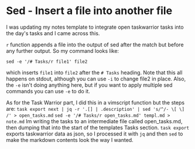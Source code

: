# Sed - Insert a file into another file

I was updating my notes template to integrate open taskwarrior tasks into the day's tasks and I came across this. 

`r` function appends a file into the output of sed after the match but before any further output. So my command looks like:

`sed -e '/# Tasks/r file1' file2`

which inserts `file1` into `file2` after the `# Tasks` heading. Note that this all happens on stdout, although you can use `-i` to change file2 in place. Also, the `-e` isn't doing anything here, but if you want to apply multiple sed commands you can use `-e` to do it.

As for the Task Warrior part, I did this in a vimscript function but the steps are:
`task export next | jq -r '.[] | .description' | sed 's/^/- \[ \] /' > open_tasks.md`
`sed -e '/# Tasks/r open_tasks.md' templ.md > note.md`
Im writing the tasks to an intermediate file called open_tasks.md, then dumping that into the start of the templates Tasks section. `task export` exports taskwarrior data as json, so I processed it with `jq` and then `sed` to make the markdown contents look the way I wanted.
